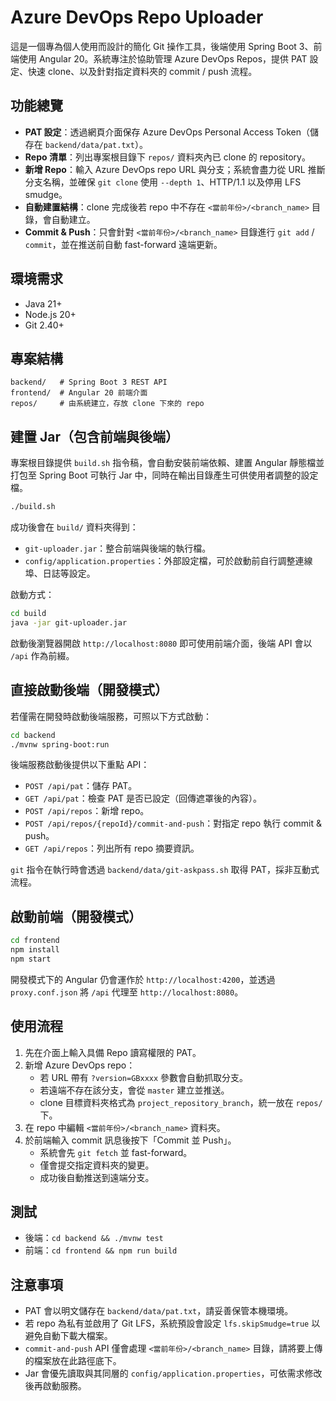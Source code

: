 # Azure DevOps Repo Uploader

這是一個專為個人使用而設計的簡化 Git 操作工具，後端使用 Spring Boot 3、前端使用 Angular 20。系統專注於協助管理 Azure DevOps Repos，提供 PAT 設定、快速 clone、以及針對指定資料夾的 commit / push 流程。

## 功能總覽

- **PAT 設定**：透過網頁介面保存 Azure DevOps Personal Access Token（儲存在 `backend/data/pat.txt`）。
- **Repo 清單**：列出專案根目錄下 `repos/` 資料夾內已 clone 的 repository。
- **新增 Repo**：輸入 Azure DevOps repo URL 與分支；系統會盡力從 URL 推斷分支名稱，並確保 `git clone` 使用 `--depth 1`、HTTP/1.1 以及停用 LFS smudge。
- **自動建置結構**：clone 完成後若 repo 中不存在 `<當前年份>/<branch_name>` 目錄，會自動建立。
- **Commit & Push**：只會針對 `<當前年份>/<branch_name>` 目錄進行 `git add` / `commit`，並在推送前自動 fast-forward 遠端更新。

## 環境需求

- Java 21+
- Node.js 20+
- Git 2.40+

## 專案結構

```
backend/   # Spring Boot 3 REST API
frontend/  # Angular 20 前端介面
repos/     # 由系統建立，存放 clone 下來的 repo
```

## 建置 Jar（包含前端與後端）

專案根目錄提供 `build.sh` 指令稿，會自動安裝前端依賴、建置 Angular 靜態檔並打包至 Spring Boot 可執行 Jar 中，同時在輸出目錄產生可供使用者調整的設定檔。

```bash
./build.sh
```

成功後會在 `build/` 資料夾得到：

- `git-uploader.jar`：整合前端與後端的執行檔。
- `config/application.properties`：外部設定檔，可於啟動前自行調整連線埠、日誌等設定。

啟動方式：

```bash
cd build
java -jar git-uploader.jar
```

啟動後瀏覽器開啟 `http://localhost:8080` 即可使用前端介面，後端 API 會以 `/api` 作為前綴。

## 直接啟動後端（開發模式）

若僅需在開發時啟動後端服務，可照以下方式啟動：

```bash
cd backend
./mvnw spring-boot:run
```

後端服務啟動後提供以下重點 API：

- `POST /api/pat`：儲存 PAT。
- `GET /api/pat`：檢查 PAT 是否已設定（回傳遮罩後的內容）。
- `POST /api/repos`：新增 repo。
- `POST /api/repos/{repoId}/commit-and-push`：對指定 repo 執行 commit & push。
- `GET /api/repos`：列出所有 repo 摘要資訊。

`git` 指令在執行時會透過 `backend/data/git-askpass.sh` 取得 PAT，採非互動式流程。

## 啟動前端（開發模式）

```bash
cd frontend
npm install
npm start
```

開發模式下的 Angular 仍會運作於 `http://localhost:4200`，並透過 `proxy.conf.json` 將 `/api` 代理至 `http://localhost:8080`。

## 使用流程

1. 先在介面上輸入具備 Repo 讀寫權限的 PAT。
2. 新增 Azure DevOps repo：
   - 若 URL 帶有 `?version=GBxxxx` 參數會自動抓取分支。
   - 若遠端不存在該分支，會從 `master` 建立並推送。
   - clone 目標資料夾格式為 `project_repository_branch`，統一放在 `repos/` 下。
3. 在 repo 中編輯 `<當前年份>/<branch_name>` 資料夾。
4. 於前端輸入 commit 訊息後按下「Commit 並 Push」。
   - 系統會先 `git fetch` 並 fast-forward。
   - 僅會提交指定資料夾的變更。
   - 成功後自動推送到遠端分支。

## 測試

- 後端：`cd backend && ./mvnw test`
- 前端：`cd frontend && npm run build`

## 注意事項

- PAT 會以明文儲存在 `backend/data/pat.txt`，請妥善保管本機環境。
- 若 repo 為私有並啟用了 Git LFS，系統預設會設定 `lfs.skipSmudge=true` 以避免自動下載大檔案。
- `commit-and-push` API 僅會處理 `<當前年份>/<branch_name>` 目錄，請將要上傳的檔案放在此路徑底下。
- Jar 會優先讀取與其同層的 `config/application.properties`，可依需求修改後再啟動服務。

